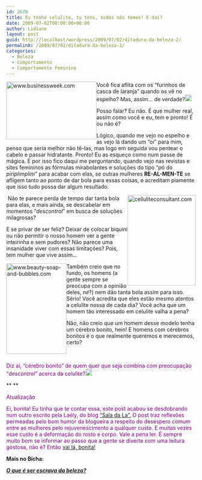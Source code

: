 ```yaml
---
id: 2678
title: Eu tenho celulite, tu tens, todas nós temos! E daí?
date: 2009-07-02T00:00:00+00:00
author: Lidiane
layout: post
guid: http://localhost/wordpress/2009/07/02/ditadura-da-beleza-2/
permalink: /2009/07/02/ditadura-da-beleza-2/
categories:
  - Beleza
  - Comportamento
  - Comportamento Feminino
---
```

[<img style="display: inline; margin-left: 0; margin-right: 0; border-width: 0;" title="www.businessweek.com" src="http://www.trololodemulher.com.br/blog/wp-content/uploads/2009/07/www-businessweek-com_thumb.jpg" border="0" alt="www.businessweek.com" width="240" height="153" align="left" />](http://www.trololodemulher.com.br/blog/wp-content/uploads/2009/07/www-businessweek-com.jpg) Você fica aflita com os “furinhos de casca de laranja” quando os vê no espelho? Mas, assim… de verdade?[<img style="display: inline;" title="EmoticonEyebrow" src="http://www.trololodemulher.com.br/blog/wp-content/uploads/2009/07/emoticoneyebrow_thumb.gif" alt="EmoticonEyebrow" width="18" height="18" />](http://www.trololodemulher.com.br/blog/wp-content/uploads/2009/07/emoticoneyebrow.gif)

Posso falar? Eu não. É que mulher real, assim como você e eu, tem e pronto! É ou não é?[](http://www.trololodemulher.com.br/blog/wp-content/uploads/2009/07/emoticonhappy.gif)

Lógico, quando me vejo no espelho e as vejo lá dando um “oi” para mim, penso que seria melhor não tê-las, mas logo em seguida vou pentear o cabelo e passar hidratante. Pronto! Eu as esqueço como num passe de mágica. E por isso fico daqui me perguntando, quando vejo nas revistas e sites femininos as fórmulas mirabolantes e soluções do tipo “pó do _piriplimplim_” para acabar com elas, se outras mulheres **RE-AL-MEN-TE** se afligem tanto ao ponto de dar bola para essas coisas, e acreditam piamente que isso tudo possa dar algum resultado.

[<img style="display: inline; margin-left: 0; margin-right: 0; border-width: 0;" title="celluliteconsultant.com" src="http://www.trololodemulher.com.br/blog/wp-content/uploads/2009/07/celluliteconsultant-com_thumb.jpg" border="0" alt="celluliteconsultant.com" width="181" height="240" align="right" />](http://www.trololodemulher.com.br/blog/wp-content/uploads/2009/07/celluliteconsultant-com.jpg) Não te parece perda de tempo dar tanta bola para elas, e mais ainda, se descabelar em momentos “_descontrol_” em busca de soluções milagrosas?  [](http://www.trololodemulher.com.br/blog/wp-content/uploads/2009/07/emoticonthumbsup.gif)

E se privar de ser feliz? Deixar de colocar biquini ou não permitir o nosso homem ver a gente inteirinha e sem pudores? Não parece uma insanidade viver com essas limitações? Pois, tem mulher que vive assim&#8230;

[<img style="display: inline; margin-left: 0; margin-right: 0; border-width: 0;" title="www.beauty-soap-and-bubbles.com" src="http://www.trololodemulher.com.br/blog/wp-content/uploads/2009/07/www-beautysoapandbubbles-com_thumb.jpg" border="0" alt="www.beauty-soap-and-bubbles.com" width="160" height="240" align="left" />](http://www.trololodemulher.com.br/blog/wp-content/uploads/2009/07/www-beautysoapandbubbles-com.jpg)

Também creio que no fundo, os homens (a gente sempre se preocupa com a opinião deles, _né_?) nem dão tanta bola assim para isso. Sério! Você acredita que eles estão mesmo atentos a celulite nossa de cada dia? Você acha que um homem tão interessado em celulite valha a pena?[](http://www.trololodemulher.com.br/blog/wp-content/uploads/2009/07/emoticonsurprised1.gif)

Não, não creio que um homem desse modelo tenha um cérebro bonito, hein! E homens com cérebros bonitos é o que realmente queremos e merecemos, certo? [](http://www.trololodemulher.com.br/blog/wp-content/uploads/2009/07/emoticonbigsmile.gif)

<span style="color: #800080;"> </span>

<span style="color: #800080;">Diz aí, “cérebro bonito” de quem quer que seja combina com preocupação “<em>descontrol</em>” acerca da celulite?</span>[<img style="display: inline;" title="EmoticonConfused" src="http://www.trololodemulher.com.br/blog/wp-content/uploads/2009/07/emoticonconfused_thumb.gif" alt="EmoticonConfused" width="18" height="18" />](http://www.trololodemulher.com.br/blog/wp-content/uploads/2009/07/emoticonconfused.gif)

** **

<span style="color: #800080;">Atualização</span>

<span style="color: #800080;">Ei, bonita! Eu tinha que te contar essa, este post acabou se desdobrando num outro escrito pela Laély, do blog</span> <a href="http://saladala.blogspot.com/" target="_blank">“Sala da La”.</a> <span style="color: #800080;">O post traz reflexões permeadas pelo bom humor da blogueira a respeito do desespero comum entre as mulheres pelo rejuvenescimento a qualquer custo. E muitas vezes esse custo é a deformação do rosto e corpo. Vale a pena ler. É sempre muito bom se informar ao passo que a gente se diverte com uma leitura gostosa, não é? Então</span> <a href="http://saladala.blogspot.com/2009/07/michael-jackson-nao-morreu.html" target="_blank">vai lá, bonita!</a>

**Mais no Bicha:**

[**_O que é ser escrava da beleza?_**](http://www.trololodemulher.com.br/2009/04/02/o-que-ser-escrava-da-beleza-2/)